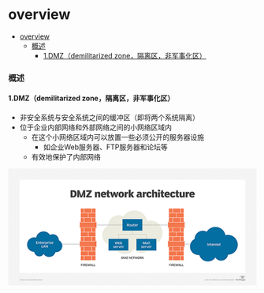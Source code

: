 # overview

<!-- @import "[TOC]" {cmd="toc" depthFrom=1 depthTo=6 orderedList=false} -->
<!-- code_chunk_output -->

- [overview](#overview)
    - [概述](#概述)
      - [1.DMZ（demilitarized zone，隔离区，非军事化区）](#1dmzdemilitarized-zone隔离区非军事化区)

<!-- /code_chunk_output -->

### 概述

#### 1.DMZ（demilitarized zone，隔离区，非军事化区）
* 非安全系统与安全系统之间的缓冲区（即将两个系统隔离）
* 位于企业内部网络和外部网络之间的小网络区域内
  * 在这个小网络区域内可以放置一些必须公开的服务器设施
    * 如企业Web服务器、FTP服务器和论坛等
  * 有效地保护了内部网络

![](./imgs/overview_01.png)
